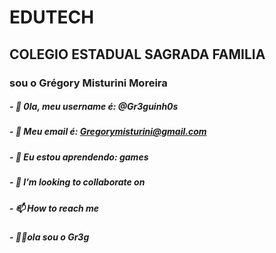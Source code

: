 # EDUTECH
## COLEGIO ESTADUAL SAGRADA FAMILIA
### sou o Grégory Misturini Moreira
##### - 👋 0la, meu username é: @Gr3guinh0s
##### - 👀 Meu email é: Gregorymisturini@gmail.com 
##### - 🌱 Eu estou aprendendo: games
##### - 💞️ I’m looking to collaborate on
##### - 📫 How to reach me
##### - 🗿🤙ola sou o Gr3g

<!---
Gr3guinh0s/Gr3guinh0s is a ✨ special ✨ repository because its `README.md` (this file) appears on your GitHub profile.
You can click the Preview link to take a look at your changes.
--->

